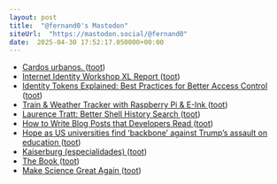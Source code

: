 ```yaml
---
layout: post
title:  "@fernand0's Mastodon"
siteUrl:  "https://mastodon.social/@fernand0"
date:  2025-04-30 17:52:17.050000+00:00
---
```

*  [Cardos urbanos. ](https://avecesunafoto.wordpress.com/2025/04/29/cardos-urbanos) ([toot](https://mastodon.social/@fernand0/114428184956140555))
*  [Internet Identity Workshop XL Report ](https://www.windley.com/archives/2025/04/internet_identity_workshop_xl_report.shtm) ([toot](https://mastodon.social/@fernand0/114428054253750550))
*  [Identity Tokens Explained: Best Practices for Better Access Control ](https://www.permit.io/blog/identity-tokens-best-practice) ([toot](https://mastodon.social/@fernand0/114427853321250718))
*  [Train & Weather Tracker with Raspberry Pi & E-Ink ](https://sambroner.com/posts/raspberry-pi-trai) ([toot](https://mastodon.social/@fernand0/114427632689742773))
*  [Laurence Tratt: Better Shell History Search ](https://tratt.net/laurie/blog/2025/better_shell_history_search.htm) ([toot](https://mastodon.social/@fernand0/114427341048051076))
*  [How to Write Blog Posts that Developers Read ](https://refactoringenglish.com/chapters/write-blog-posts-developers-read) ([toot](https://mastodon.social/@fernand0/114427048957037312))
*  [Hope as US universities find ‘backbone’ against Trump’s assault on education ](https://www.theguardian.com/us-news/2025/apr/27/universities-oppose-trump-educatio) ([toot](https://mastodon.social/@fernand0/114426898078127891))
*  [Kaiserburg (especialidades) ](https://www.flickr.com/photos/fernand0/54463773439) ([toot](https://mastodon.social/@fernand0/114426726225101969))
*  [The Book ](https://walledculture.org/the-book) ([toot](https://mastodon.social/@fernand0/114426597981373376))
*  [Make Science Great Again ](https://www.wedonthavetime.org/makesciencegreatagai) ([toot](https://mastodon.social/@fernand0/114426387777609294))
